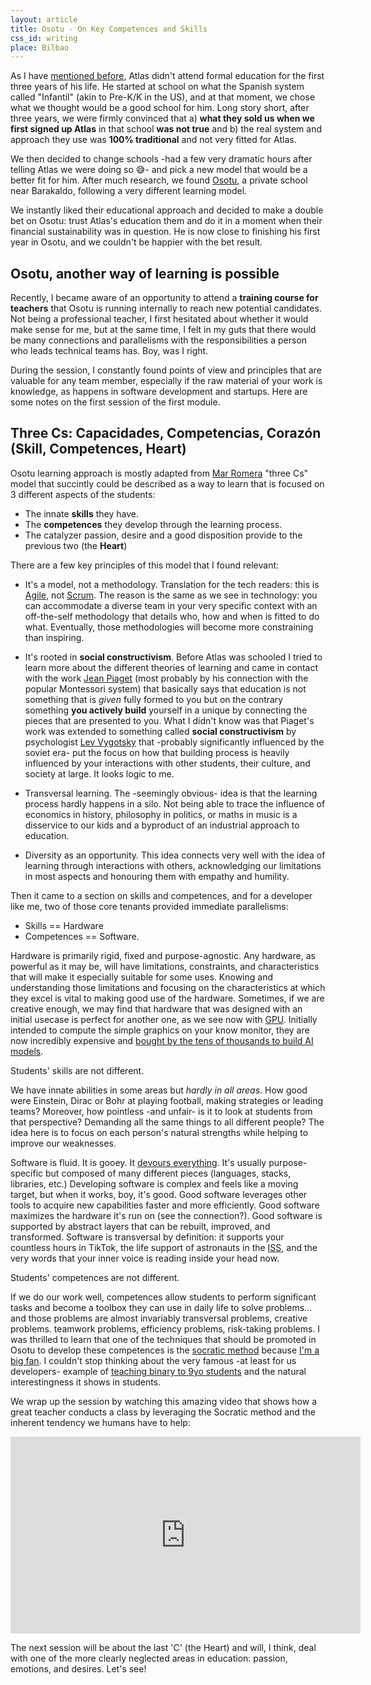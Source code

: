 ```yaml
---
layout: article
title: Osotu - On Key Competences and Skills
css_id: writing
place: Bilbao
---
```


As I have [mentioned before](https://aitor.is/writing-on/atlas), Atlas didn't attend formal education for the first three years of his life. He started at school on what the Spanish system called "Infantil" (akin to Pre-K/K in the US), and at that moment, we chose what we thought would be a good school for him. Long story short, after three years, we were firmly convinced that a) **what they sold us when we first signed up Atlas** in that school **was not true** and b) the real system and approach they use was **100% traditional** and not very fitted for Atlas.

We then decided to change schools -had a few very dramatic hours after telling Atlas we were doing so 😅- and pick a new model that would be a better fit for him. After much research, we found [Osotu](https://osotu.org/), a private school near Barakaldo, following a very different learning model.

We instantly liked their educational approach and decided to make a double bet on Osotu: trust Atlas's education them and do it in a moment when their financial sustainability was in question. He is now close to finishing his first year in Osotu, and we couldn't be happier with the bet result.

## Osotu, another way of learning is possible

Recently, I became aware of an opportunity to attend a **training course for teachers** that Osotu is running internally to reach new potential candidates. Not being a professional teacher, I first hesitated about whether it would make sense for me, but at the same time, I felt in my guts that there would be many connections and parallelisms with the responsibilities a person who leads technical teams has. Boy, was I right.

During the session, I constantly found points of view and principles that are valuable for any team member, especially if the raw material of your work is knowledge, as happens in software development and startups. Here are some notes on the first session of the first module.


## Three Cs: Capacidades, Competencias, Corazón (Skill, Competences, Heart)

Osotu learning approach is mostly adapted from [Mar Romera](https://integratek.es/mar-romera/) "three Cs" model that succintly could be described as a way to learn that is focused on 3 different aspects of the students:

- The innate **skills** they have.
- The **competences** they develop through the learning process.
- The catalyzer passion, desire and a good disposition provide to the previous two (the **Heart**)

There are a few key principles of this model that I found relevant:

- It's a model, not a methodology. Translation for the tech readers: this is [Agile](https://agilemanifesto.org/), not [Scrum](https://www.scrum.org/resources/what-scrum-module). The reason is the same as we see in technology: you can accommodate a diverse team in your very specific context with an off-the-self methodology that details who, how and when is fitted to do what. Eventually, those methodologies will become more constraining than inspiring.

- It's rooted in **social constructivism**. Before Atlas was schooled I tried to learn more about the different theories of learning and came in contact with the work [Jean Piaget](https://www.wikiwand.com/en/Jean_Piaget) (most probably by his connection with the popular Montessori system) that basically says that education is not something that is _given_ fully formed to you but on the contrary something **you actively build** yourself in a unique by connecting the pieces that are presented to you. What I didn't know was that Piaget's work was extended to something called **social constructivism** by psychologist [Lev Vygotsky](https://www.wikiwand.com/en/Lev_Vygotsky) that -probably significantly influenced by the soviet era- put the focus on how that building process is heavily influenced by your interactions with other students, their culture, and society at large. It looks logic to me.

- Transversal learning. The -seemingly obvious- idea is that the learning process hardly happens in a silo. Not being able to trace the influence of economics in history, philosophy in politics, or maths in music is a disservice to our kids and a byproduct of an industrial approach to education.

- Diversity as an opportunity. This idea connects very well with the idea of learning through interactions with others, acknowledging our limitations in most aspects and honouring them with empathy and humility.

Then it came to a section on skills and competences, and for a developer like me, two of those core tenants provided immediate parallelisms:

- Skills == Hardware
- Competences == Software.

Hardware is primarily rigid, fixed and purpose-agnostic. Any hardware, as powerful as it may be, will have limitations, constraints, and characteristics that will make it especially suitable for some uses. Knowing and understanding those limitations and focusing on the characteristics at which they excel is vital to making good use of the hardware. Sometimes, if we are creative enough, we may find that hardware that was designed with an initial usecase is perfect for another one, as we see now with [GPU](https://www.wikiwand.com/en/Graphics_processing_unit). Initially intended to compute the simple graphics on your know monitor, they are now incredibly expensive and [bought by the tens of thousands to build AI models](https://engineering.fb.com/2024/03/12/data-center-engineering/building-metas-genai-infrastructure/).

Students' skills are not different.

We have innate abilities in some areas but _hardly in all areas_. How good were Einstein, Dirac or Bohr at playing football, making strategies or leading teams? Moreover, how pointless -and unfair- is it to look at students from that perspective? Demanding all the same things to all different people? The idea here is to focus on each person's natural strengths while helping to improve our weaknesses.

Software is fluid. It is gooey. It [devours everything](https://a16z.com/why-software-is-eating-the-world/). It's usually purpose-specific but composed of many different pieces (languages, stacks, libraries, etc.) Developing software is complex and feels like a moving target, but when it works, boy, it's good. Good software leverages other tools to acquire new capabilities faster and more efficiently. Good software maximizes the hardware it's run on (see the connection?). Good software is supported by abstract layers that can be rebuilt, improved, and transformed. Software is transversal by definition: it supports your countless hours in TikTok, the life support of astronauts in the [ISS](https://www.wikiwand.com/en/International_Space_Station), and the very words that your inner voice is reading inside your head now.

Students' competences are not different.

If we do our work well, competences allow students to perform significant tasks and become a toolbox they can use in daily life to solve problems... and those problems are almost invariably transversal problems, creative problems. teamwork problems, efficiency problems, risk-taking problems. I was thrilled to learn that one of the techniques that should be promoted in Osotu to develop these competences is the [socratic method](https://www.wikiwand.com/en/Socratic_method) because [I'm a big fan](https://aitor.is/writing-on/2022-asking-together). I couldn't stop thinking about the very famous -at least for us developers- example of [teaching binary to 9yo students](https://web.archive.org/web/20240215133857/https://www.garlikov.com/Soc_Meth.html) and the natural interestingness it shows in students.

We wrap up the session by watching this amazing video that shows how a great teacher conducts a class by leveraging the Socratic method and the inherent tendency we humans have to help:

<iframe width="560" height="315" src="https://www.youtube.com/embed/E_6PskE3zfQ?si=1uOFHWQNmXZf-6jV" title="YouTube video player" frameborder="0" allow="accelerometer; autoplay; clipboard-write; encrypted-media; gyroscope; picture-in-picture; web-share" referrerpolicy="strict-origin-when-cross-origin" allowfullscreen></iframe>


The next session will be about the last 'C' (the Heart) and will, I think, deal with one of the more clearly neglected areas in education: passion, emotions, and desires. Let's see!
